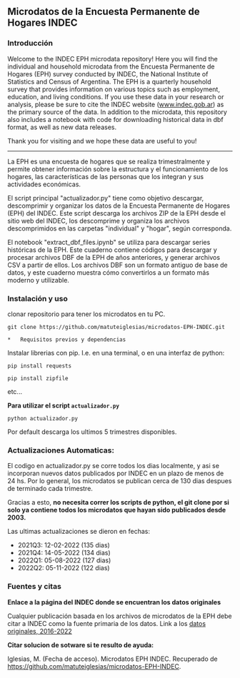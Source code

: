 
## Microdatos de la Encuesta Permanente de Hogares INDEC

### Introducción


Welcome to the INDEC EPH microdata repository! Here you will find the individual and household microdata from the Encuesta Permanente de Hogares (EPH) survey conducted by INDEC, the National Institute of Statistics and Census of Argentina. The EPH is a quarterly household survey that provides information on various topics such as employment, education, and living conditions. If you use these data in your research or analysis, please be sure to cite the INDEC website (www.indec.gob.ar) as the primary source of the data. In addition to the microdata, this repository also includes a notebook with code for downloading historical data in dbf format, as well as new data releases. 

Thank you for visiting and we hope these data are useful to you!

---

La EPH es una encuesta de hogares que se realiza trimestralmente y permite obtener información sobre la estructura y el funcionamiento de los hogares, las características de las personas que los integran y sus actividades económicas.

El script principal "actualizador.py" tiene como objetivo descargar, descomprimir y organizar los datos de la Encuesta Permanente de Hogares (EPH) del INDEC. Este script descarga los archivos ZIP de la EPH desde el sitio web del INDEC, los descomprime y organiza los archivos descomprimidos en las carpetas "individual" y "hogar", según corresponda.

El notebook "extract_dbf_files.ipynb" se utiliza para descargar series históricas de la EPH. Este cuaderno contiene códigos para descargar y procesar archivos DBF de la EPH de años anteriores, y generar archivos CSV a partir de ellos. Los archivos DBF son un formato antiguo de base de datos, y este cuaderno muestra cómo convertirlos a un formato más moderno y utilizable.

###  Instalación y uso

clonar repositorio para tener los microdatos en tu PC.

`git clone https://github.com/matuteiglesias/microdatos-EPH-INDEC.git`

    *   Requisitos previos y dependencias

Instalar librerias con pip. I.e. en una terminal, o en una interfaz de python:

`pip install requests` 

`pip install zipfile` 

etc...

**Para utilizar el script `actualizador.py`**

`python actualizador.py`
 
Por default descarga los ultimos 5 trimestres disponibles.


### Actualizaciones Automaticas:

El codigo en actualizador.py se corre todos los dias localmente, y asi se incorporan nuevos datos publicados por INDEC en un plazo de menos de 24 hs. Por lo general, los microdatos se publican cerca de 130 dias despues de terminado cada trimestre.

Gracias a esto, **no necesita correr los scripts de python, el git clone por si solo ya contiene todos los microdatos que hayan sido publicados desde 2003.**


<!-- Description of the data -->
<!-- se podria agregar un cosito que diga cuando se subio el ultimo dataset... -->

Las ultimas actualizaciones se dieron en fechas:

   - 2021Q3: 12-02-2022 (135 dias)
   - 2021Q4: 14-05-2022 (134 dias)
   - 2022Q1: 05-08-2022 (127 dias)
   - 2022Q2: 05-11-2022 (122 dias)
   
###  Fuentes y citas
**Enlace a la página del INDEC donde se encuentran los datos originales**

Cualquier publicación basada en los archivos de microdatos de la EPH debe citar a INDEC como la fuente primaria de los datos. Link a los [datos originales, 2016-2022](https://www.indec.gob.ar/indec/web/Institucional-Indec-BasesDeDatos)
    
 **Citar solucion de sotware si te resulto de ayuda:**

Iglesias, M. (Fecha de acceso). Microdatos EPH INDEC. Recuperado de https://github.com/matuteiglesias/microdatos-EPH-INDEC.
